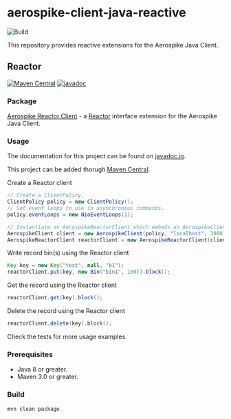 # aerospike-client-java-reactive
![Build](https://github.com/aerospike/aerospike-client-java-reactive/workflows/Build/badge.svg)

This repository provides reactive extensions for the Aerospike Java Client.

## Reactor
[![Maven Central](https://maven-badges.herokuapp.com/maven-central/com.aerospike/aerospike-reactor-client/badge.svg)](https://maven-badges.herokuapp.com/maven-central/com.aerospike/aerospike-reactor-client/)
[![javadoc](https://javadoc.io/badge2/com.aerospike/aerospike-reactor-client/javadoc.svg)](https://javadoc.io/doc/com.aerospike/aerospike-reactor-client)  

### Package
[Aerospike Reactor Client](./reactor-client) - a [Reactor](https://projectreactor.io/) interface extension for the Aerospike Java Client.

### Usage
The documentation for this project can be found on [javadoc.io](https://javadoc.io/doc/com.aerospike/aerospike-reactor-client).

This project can be added thorugh [Maven Central](https://maven-badges.herokuapp.com/maven-central/com.aerospike/aerospike-reactor-client/).

Create a Reactor client
```java
// Create a ClientPolicy.
ClientPolicy policy = new ClientPolicy();
// Set event loops to use in asynchronous commands.
policy.eventLoops = new NioEventLoops(1);

// Instantiate an AerospikeReactorClient which embeds an AerospikeClient.
AerospikeClient client = new AerospikeClient(policy, "localhost", 3000);
AerospikeReactorClient reactorClient = new AerospikeReactorClient(client);
```

Write record bin(s) using the Reactor client
```java
Key key = new Key("test", null, "k1");
reactorClient.put(key, new Bin("bin1", 100)).block();
```

Get the record using the Reactor client
```java
reactorClient.get(key).block();
```

Delete the record using the Reactor client
```java
reactorClient.delete(key).block();
```

Check the tests for more usage examples.

### Prerequisites
* Java 8 or greater.
* Maven 3.0 or greater.

### Build
```sh
mvn clean package
```
